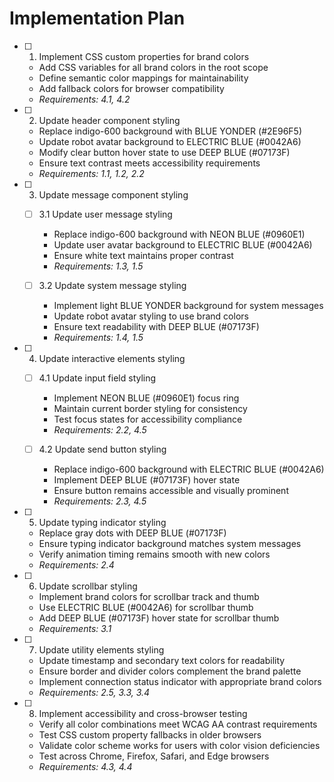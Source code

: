 # Implementation Plan

- [ ] 1. Implement CSS custom properties for brand colors
  - Add CSS variables for all brand colors in the root scope
  - Define semantic color mappings for maintainability
  - Add fallback colors for browser compatibility
  - _Requirements: 4.1, 4.2_

- [ ] 2. Update header component styling
  - Replace indigo-600 background with BLUE YONDER (#2E96F5)
  - Update robot avatar background to ELECTRIC BLUE (#0042A6)
  - Modify clear button hover state to use DEEP BLUE (#07173F)
  - Ensure text contrast meets accessibility requirements
  - _Requirements: 1.1, 1.2, 2.2_

- [ ] 3. Update message component styling
  - [ ] 3.1 Update user message styling
    - Replace indigo-600 background with NEON BLUE (#0960E1)
    - Update user avatar background to ELECTRIC BLUE (#0042A6)
    - Ensure white text maintains proper contrast
    - _Requirements: 1.3, 1.5_

  - [ ] 3.2 Update system message styling
    - Implement light BLUE YONDER background for system messages
    - Update robot avatar styling to use brand colors
    - Ensure text readability with DEEP BLUE (#07173F)
    - _Requirements: 1.4, 1.5_

- [ ] 4. Update interactive elements styling
  - [ ] 4.1 Update input field styling
    - Implement NEON BLUE (#0960E1) focus ring
    - Maintain current border styling for consistency
    - Test focus states for accessibility compliance
    - _Requirements: 2.2, 4.5_

  - [ ] 4.2 Update send button styling
    - Replace indigo-600 background with ELECTRIC BLUE (#0042A6)
    - Implement DEEP BLUE (#07173F) hover state
    - Ensure button remains accessible and visually prominent
    - _Requirements: 2.3, 4.5_

- [ ] 5. Update typing indicator styling
  - Replace gray dots with DEEP BLUE (#07173F)
  - Ensure typing indicator background matches system messages
  - Verify animation timing remains smooth with new colors
  - _Requirements: 2.4_

- [ ] 6. Update scrollbar styling
  - Implement brand colors for scrollbar track and thumb
  - Use ELECTRIC BLUE (#0042A6) for scrollbar thumb
  - Add DEEP BLUE (#07173F) hover state for scrollbar thumb
  - _Requirements: 3.1_

- [ ] 7. Update utility elements styling
  - Update timestamp and secondary text colors for readability
  - Ensure border and divider colors complement the brand palette
  - Implement connection status indicator with appropriate brand colors
  - _Requirements: 2.5, 3.3, 3.4_

- [ ] 8. Implement accessibility and cross-browser testing
  - Verify all color combinations meet WCAG AA contrast requirements
  - Test CSS custom property fallbacks in older browsers
  - Validate color scheme works for users with color vision deficiencies
  - Test across Chrome, Firefox, Safari, and Edge browsers
  - _Requirements: 4.3, 4.4_